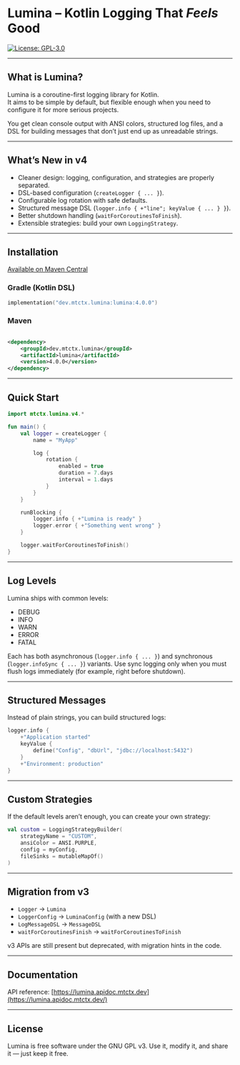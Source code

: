 # Lumina – Kotlin Logging That *Feels* Good

[![License: GPL-3.0](https://img.shields.io/badge/License-GPL%203.0-blue.svg)](https://www.gnu.org/licenses/gpl-3.0)

---

## What is Lumina?

Lumina is a coroutine-first logging library for Kotlin.  
It aims to be simple by default, but flexible enough when you need to configure it for more serious projects.

You get clean console output with ANSI colors, structured log files, and a DSL for building messages that don’t just end
up as unreadable strings.

---

## What’s New in v4

- Cleaner design: logging, configuration, and strategies are properly separated.
- DSL-based configuration (`createLogger { ... }`).
- Configurable log rotation with safe defaults.
- Structured message DSL (`logger.info { +"line"; keyValue { ... } }`).
- Better shutdown handling (`waitForCoroutinesToFinish`).
- Extensible strategies: build your own `LoggingStrategy`.

---

## Installation

[Available on Maven Central](https://central.sonatype.com/artifact/dev.mtctx.library/lumina)

### Gradle (Kotlin DSL)

```kotlin
implementation("dev.mtctx.lumina:lumina:4.0.0")
````

### Maven

```xml

<dependency>
    <groupId>dev.mtctx.lumina</groupId>
    <artifactId>lumina</artifactId>
    <version>4.0.0</version>
</dependency>
```

---

## Quick Start

```kotlin
import mtctx.lumina.v4.*

fun main() {
    val logger = createLogger {
        name = "MyApp"

        log {
            rotation {
                enabled = true
                duration = 7.days
                interval = 1.days
            }
        }
    }

    runBlocking {
        logger.info { +"Lumina is ready" }
        logger.error { +"Something went wrong" }
    }

    logger.waitForCoroutinesToFinish()
}
```

---

## Log Levels

Lumina ships with common levels:

* DEBUG
* INFO
* WARN
* ERROR
* FATAL

Each has both asynchronous (`logger.info { ... }`) and synchronous (`logger.infoSync { ... }`) variants.
Use sync logging only when you must flush logs immediately (for example, right before shutdown).

---

## Structured Messages

Instead of plain strings, you can build structured logs:

```kotlin
logger.info {
    +"Application started"
    keyValue {
        define("Config", "dbUrl", "jdbc://localhost:5432")
    }
    +"Environment: production"
}
```

---

## Custom Strategies

If the default levels aren’t enough, you can create your own strategy:

```kotlin
val custom = LoggingStrategyBuilder(
    strategyName = "CUSTOM",
    ansiColor = ANSI.PURPLE,
    config = myConfig,
    fileSinks = mutableMapOf()
)
```

---

## Migration from v3

* `Logger` → `Lumina`
* `LoggerConfig` → `LuminaConfig` (with a new DSL)
* `LogMessageDSL` → `MessageDSL`
* `waitForCoroutinesFinish` → `waitForCoroutinesToFinish`

v3 APIs are still present but deprecated, with migration hints in the code.

---

## Documentation

API reference: [https://lumina.apidoc.mtctx.dev](https://lumina.apidoc.mtctx.dev/)

---

## License

Lumina is free software under the GNU GPL v3.
Use it, modify it, and share it — just keep it free.